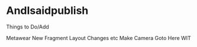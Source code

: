 # AndIsaidpublish
Things to Do/Add

Metawear
New Fragment 
Layout Changes etc
Make Camera Goto Here
WIT

